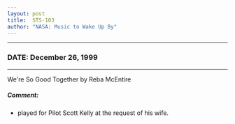 ```yaml
---
layout: post
title:  STS-103
author: "NASA: Music to Wake Up By"
---
```


----
### DATE: December 26, 1999
----
We're So Good Together by Reba McEntire

##### Comment:
* played for Pilot Scott Kelly at the request of his wife.
